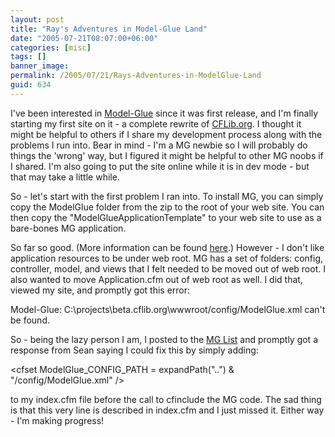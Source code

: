 ```yaml
---
layout: post
title: "Ray's Adventures in Model-Glue Land"
date: "2005-07-21T08:07:00+06:00"
categories: [misc]
tags: []
banner_image: 
permalink: /2005/07/21/Rays-Adventures-in-ModelGlue-Land
guid: 634
---
```


I've been interested in <a href="http://www.model-glue.com">Model-Glue</a> since it was first release, and I'm finally starting my first site on it - a complete rewrite of <a href="http://www.cflib.org">CFLib.org</a>. I thought it might be helpful to others if I share my development process along with the problems I run into. Bear in mind - I'm a MG newbie so I will probably do things the 'wrong' way, but I figured it might be helpful to other MG noobs if I shared. I'm also going to put the site online while it is in dev mode - but that may take a little while.

So - let's start with the first problem I ran into. To install MG, you can simply copy the ModelGlue folder from the zip to the root of your web site. You can then copy the "ModelGlueApplicationTemplate" to your web site to use as a bare-bones MG application.

So far so good. (More information can be found <a href="http://www.model-glue.com/quickstart/index.html#install">here</a>.) However - I don't like application resources to be under web root. MG has a set of folders: config, controller, model, and views that I felt needed to be moved out of web root. I also wanted to move Application.cfm out of web root as well. I did that, viewed my site, and promptly got this error:

Model-Glue: C:\projects\beta.cflib.org\wwwroot/config/ModelGlue.xml can't be found.

So - being the lazy person I am, I posted to the <a href="http://lists.topica.com/lists/modelglue">MG List</a> and promptly got a response from Sean saying I could fix this by simply adding: 

&lt;cfset ModelGlue_CONFIG_PATH = expandPath("..") & "/config/ModelGlue.xml" /&gt;

to my index.cfm file before the call to cfinclude the MG code. The sad thing is that this very line is described in index.cfm and I just missed it. Either way - I'm making progress!